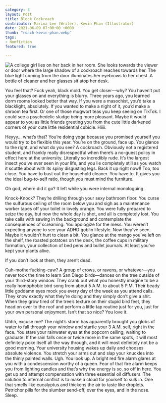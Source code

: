```yaml
---
category: 3
layout: Post
title: Block Cockroach
contributor: Marina Lee (Writer), Kevin Phan (Illustrator)
date: 2021-06-09 07:00:00 +0000
thumb: "roach-kevin-phan.webp"
tags: 
- Nonfiction
featured: true

---
```


<img src="{{ site.baseurl}}/uploads/roach-kevin-phan.jpg"
    alt="A college girl lies on her back in her room. She looks towards the viewer or door where the large shadow of a cockroach reaches towards her. The blue light coming from the door illuminates her eyebrows to her chest. A bottle of cleaner and her glasses sit atop her desk."
    class="w650">

You feel that? Fuck yeah, black mold. You get closer—why? You haven’t put your glasses on
and everything is blurry. Three years ago, you learned dorm rooms looked better that way. If you
were a masochist, you’d take a blacklight, absolutely. If you wanted to make a night of it, you’d
make a shroom tea first. Or one of those mugwort teas you keep seeing on TikTok. I could see a
psychedelic sludge being more pleasant. Maybe it would appear to you as little friends greeting you
from the cute little darkened corners of your cute little residential cubicle. Hiiii.

Heyyy... what’s that? You’re doing yoga because you promised yourself you would try to be
flexible this year. You’re on the ground, face up. You glance to the right, and what do you see? A
cockroach. Obviously not a registered student, and frankly really disrespectful when there’s a no-guest
policy in effect here at the university. Literally so incredibly rude. It’s the largest insect
you’ve ever seen in your life, and you lie completely still as you watch it scuttle about with its
spiny disgusting legs. Back it up right now!! Too, too close. You have to bust out the household
cleaner. You have to. It gives you the ideal bug-to-self ratio, though you must mind the furniture.

Oh god, where did it go? It left while you were internal monologuing.

Knock-Knock? They’re drilling through your sexy bathroom floor. You curse the sulfurous
ceiling of the room below you and sigh as a maintenance worker tapes off your toilet in lovely
orange. You were fully prepared to seize the day, but now the whole day is shot, and all is
completely lost. You take calls with sawing in the background and contemplate the consequences
of screaming. You apologize for the mess. You weren’t expecting anyone to see your ADHD
goblin lifestyle. Now they’ve seen. Maybe it wouldn’t hurt to clean a bit. You glance at the
mango you’ve left on the shelf, the roasted potatoes on the desk, the coffee cups in military
formation, your collection of bed pens and bullet journals. At least you’ve kept your plants alive.

If you don’t look at them, they aren’t dead.

Cuh-motherfucking-caw? A group of crows, or ravens, or whatever—you never took the time to
learn San Diego birds—dances on the tree outside of your third-story window. They crank out
what you honestly imagine to be a really homophobic bird song from about 5 A.M. to about 5
P.M. Their beady little goddamn eyes mock you every day of the week as you attend calls. They
know exactly what they’re doing and they simply don’t give a shit. When they grow tired of the
tree’s texture on their stupid bird feet, they head on over to the roof and perform a little tap
routine just for you, just for your own personal enjoyment. Isn’t that so nice? You love it.

Uhhh, excuse me? The night’s storm has apparently brought you globs of water to fall through
your window and startle your 3 A.M. self, right in the face. You stare your rainwater eyes at the
popcorn ceiling, waiting to graduate. If the rain falls once or twice more in the same spots, it will
most definitely poke itself all the way through, and it will most definitely not be a good morning.
Your university housing wakes up daily and chooses absolute violence. You stretch your arms
out and slap your knuckles into the thinly painted walls. Ugh. You look up. A bright red fire
alarm glares at you with a condescension worthy of a queen. Fear of that fire alarm keeps you
from lighting candles and that’s why the energy is so, so off in here. You get up and attempt
compensation with three essential oil diffusers. The solution to internal conflict is to make a
cloud for yourself to sulk in. One that smells like eucalyptus and thickens the air to taste like
droplets. Petrichor pills for the slumber send-off, over the eyes, and in the nose. Sleep.